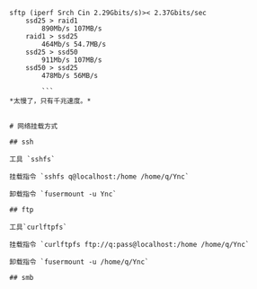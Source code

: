 ```
sftp (iperf Srch Cin 2.29Gbits/s)>< 2.37Gbits/sec
	ssd25 > raid1
		890Mb/s 107MB/s
	raid1 > ssd25
		464Mb/s 54.7MB/s
	ssd25 > ssd50
		911Mb/s 107MB/s
	ssd50 > ssd25
		478Mb/s 56MB/s

		```
*太慢了，只有千兆速度。* 


# 网络挂载方式

## ssh

工具 `sshfs` 

挂载指令 `sshfs q@localhost:/home /home/q/Ync` 

卸载指令 `fusermount -u Ync` 

## ftp

工具`curlftpfs` 

挂载指令 `curlftpfs ftp://q:pass@localhost:/home /home/q/Ync` 

卸载指令 `fusermount -u /home/q/Ync` 

## smb


